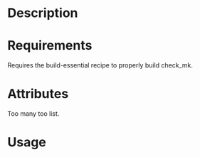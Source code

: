 Description
===========

Requirements
============

Requires the build-essential recipe to properly build check_mk.

Attributes
==========

Too many too list.

Usage
=====

